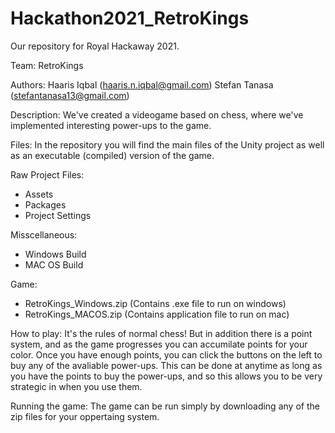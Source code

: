 # Hackathon2021_RetroKings

Our repository for Royal Hackaway 2021.

Team: RetroKings

Authors:
  Haaris Iqbal (haaris.n.iqbal@gmail.com)
  Stefan Tanasa (stefantanasa13@gmail.com)

Description:
  We've created a videogame based on chess, where we've implemented interesting power-ups to the game.

Files:
  In the repository you will find the main files of the Unity project as well as an executable (compiled) version of the game.

  Raw Project Files:
  - Assets
  - Packages
  - Project Settings

  Misscellaneous:
  - Windows Build
  - MAC OS Build

  Game:
  - RetroKings_Windows.zip (Contains .exe file to run on windows)
  - RetroKings_MACOS.zip (Contains application file to run on mac)

How to play:
  It's the rules of normal chess! But in addition there is a point system, and as the game progresses you can accumilate points for your color. Once you have enough points, you can click the buttons on the left to buy any of the avaliable power-ups. This can be done at anytime as long as you have the points to buy the power-ups, and so this allows you to be very strategic in when you use them.

Running the game:
  The game can be run simply by downloading any of the zip files for your oppertaing system.